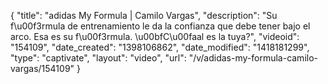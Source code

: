 {
    "title": "adidas My Formula | Camilo Vargas",
    "description": "Su f\u00f3rmula de entrenamiento le da la confianza que debe tener bajo el arco. Esa es su f\u00f3rmula. \u00bfC\u00faal es la tuya?",
    "videoid": "154109",
    "date_created": "1398106862",
    "date_modified": "1418181299",
    "type": "captivate",
    "layout": "video",
    "url": "\/v\/adidas-my-formula-camilo-vargas\/154109"
}
